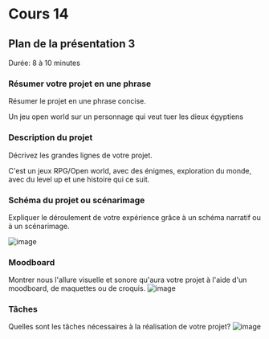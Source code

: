 # Cours 14
## Plan de la présentation 3
Durée: 8 à 10 minutes

### Résumer votre projet en une phrase
Résumer le projet en une phrase concise.

Un jeu open world sur un personnage qui veut tuer les dieux égyptiens 

### Description du projet 
Décrivez les grandes lignes de votre projet. 

C'est un jeux RPG/Open world, avec des énigmes, exploration du monde, avec du level up et une histoire qui ce suit.

### Schéma du projet ou scénarimage
Expliquer le déroulement de votre expérience grâce à un schéma narratif ou à un scénarimage. 

![image](https://user-images.githubusercontent.com/112128474/205159577-9d651d08-d87e-4f1a-82e9-a7f2cd504f2a.png)


### Moodboard
Montrer nous l'allure visuelle et sonore qu'aura votre projet à l'aide d'un moodboard, de maquettes ou de croquis. 
![image](https://user-images.githubusercontent.com/112128474/205159450-b2a3afe5-b2d6-45d7-85b5-643a63180145.png)


### Tâches
Quelles sont les tâches nécessaires à la réalisation de votre projet? 
![image](https://user-images.githubusercontent.com/112128474/205159534-5d991ce6-1692-454b-bc58-987a71bf3c13.png)
